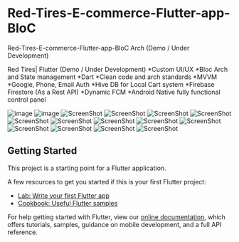 # Red-Tires-E-commerce-Flutter-app-BloC

Red-Tires-E-commerce-Flutter-app-BloC Arch (Demo / Under Development)

Red Tires| Flutter (Demo / Under Development)
*Custom UI/UX
*Bloc Arch and State management
*Dart
*Clean code and arch standards
*MVVM
*Google, Phone, Email Auth
*Hive DB for Local Cart system
*Firebase Firestore (As a Rest API)
*Dynamic FCM
*Android Native fully functional control panel

![image](https://mostaql.hsoubcdn.com/uploads/thumbnails/372144/615a0c8bb98a8/0732782c-bd50-45dd-ad76-d6b64e7399ca.jpg)
![image](https://mostaql.hsoubcdn.com/uploads/372144/615a0c8c4b67d/9d1b386c-125c-430c-a2ca-c28271287529.jpg)
![ScreenShot](https://mostaql.hsoubcdn.com/uploads/372144/615a0c8cd2a9e/4446821a-4738-4d58-8319-f39b1312ebf6.jpg)
![ScreenShot](https://mostaql.hsoubcdn.com/uploads/372144/615a0c8c8deb9/0732782c-bd50-45dd-ad76-d6b64e7399ca.jpg)
![ScreenShot](https://mostaql.hsoubcdn.com/uploads/372144/615ca20918c0f/12322575-1286-4a64-8986-01eaa140e79e.jpg)
![ScreenShot](https://mostaql.hsoubcdn.com/uploads/372144/615b5fcb726b4/Screenshot2021-10-04-19-59-38-530com.ecomflut.android.tws.png)
![ScreenShot](https://mostaql.hsoubcdn.com/uploads/372144/615ca209855e5/fb3dd122-4e50-4bfd-a2ae-196850015075.jpg)
![ScreenShot](https://mostaql.hsoubcdn.com/uploads/372144/615e345e2d456/0e530540-dafb-4414-bb81-37d711278530.jpg)
![ScreenShot](https://mostaql.hsoubcdn.com/uploads/372144/615e345e912a7/8d232ad2-fc05-4d53-83fc-8b7baa3ec417.jpg)
![ScreenShot](https://mostaql.hsoubcdn.com/uploads/372144/615e345ed07ba/032913ef-e53c-464b-819e-d0bd54d44c44.jpg)
![ScreenShot](https://mostaql.hsoubcdn.com/uploads/372144/61621846f3b6b/958f89fb-069e-4c08-9780-ecfc5a14f134.jpg)
![ScreenShot](https://mostaql.hsoubcdn.com/uploads/372144/616366f7228fc/c1151cae-5178-426f-9beb-28b363ba72b8.jpg)
![ScreenShot](https://mostaql.hsoubcdn.com/uploads/372144/61621847a18c4/c722775d-6166-40c6-84d7-5a4e1ea39293.jpg)
![ScreenShot](https://mostaql.hsoubcdn.com/uploads/372144/6162184761c0f/43dc40b7-48fa-423b-848a-fcc469ec3321.jpg)
![ScreenShot](https://mostaql.hsoubcdn.com/uploads/372144/616218484d488/d57e9047-45bf-4b7b-98fa-4505e88989e8.jpg)



## Getting Started

This project is a starting point for a Flutter application.

A few resources to get you started if this is your first Flutter project:

- [Lab: Write your first Flutter app](https://flutter.dev/docs/get-started/codelab)
- [Cookbook: Useful Flutter samples](https://flutter.dev/docs/cookbook)

For help getting started with Flutter, view our
[online documentation](https://flutter.dev/docs), which offers tutorials,
samples, guidance on mobile development, and a full API reference.
